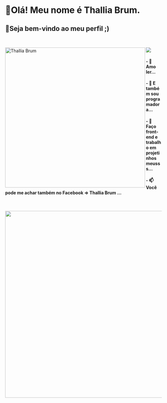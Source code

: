 # 🌸Olá! Meu nome é Thallia Brum.
## 🌸Seja bem-vindo ao meu perfil ;)

<br>

<!-- <p>
  <img src="https://user-images.githubusercontent.com/79876271/124192717-1c54b980-da9c-11eb-9162-aaa3a819e000.png"
</p> -->
  
 <!-- linguagens -->

<div>
  <p>
    <img align="left" width="450px" src="https://github-readme-stats.vercel.app/api/top-langs/?username=ThalliaB&layout=compact&theme=graywhite&title_color=268bd2" alt="Thallia    Brum" />
  </p>
  
  <p>
    <img src="https://github-readme-stats.vercel.app/api?username=ThalliaB&show_icons=true&theme=dracula&include_all_commits=true&count_private=true">
  </p>
</div>  
  
 #### - 👀 Amo ler...
 #### - 🌱 E também sou programadora...
 #### - 💞️ Faço front-end e trabalho em projetinhos meusss...
 #### - 📫 Você pode me achar também no Facebook => Thallia Brum ...
  


<br>
<!-- Octocat -->
<p>
  <img align="left" width="600px" src="https://user-images.githubusercontent.com/79876271/124362082-4ecff500-dc09-11eb-9f13-539e44ddc5be.png"
</p> 
  





<!---
ThalliaB/ThalliaB is a ✨ special ✨ repository because its `README.md` (this file) appears on your GitHub profile.
You can click the Preview link to take a look at your changes.
--->
